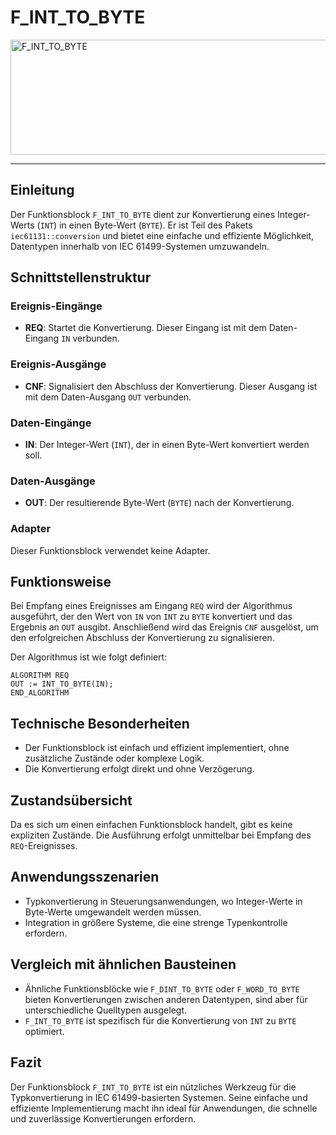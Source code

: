 # F_INT_TO_BYTE

<img width="1222" height="184" alt="F_INT_TO_BYTE" src="https://github.com/user-attachments/assets/abc57835-6182-406b-9b56-87c0a227a94c" />

* * * * * * * * * *
## Einleitung
Der Funktionsblock `F_INT_TO_BYTE` dient zur Konvertierung eines Integer-Werts (`INT`) in einen Byte-Wert (`BYTE`). Er ist Teil des Pakets `iec61131::conversion` und bietet eine einfache und effiziente Möglichkeit, Datentypen innerhalb von IEC 61499-Systemen umzuwandeln.

## Schnittstellenstruktur
### **Ereignis-Eingänge**
- **REQ**: Startet die Konvertierung. Dieser Eingang ist mit dem Daten-Eingang `IN` verbunden.

### **Ereignis-Ausgänge**
- **CNF**: Signalisiert den Abschluss der Konvertierung. Dieser Ausgang ist mit dem Daten-Ausgang `OUT` verbunden.

### **Daten-Eingänge**
- **IN**: Der Integer-Wert (`INT`), der in einen Byte-Wert konvertiert werden soll.

### **Daten-Ausgänge**
- **OUT**: Der resultierende Byte-Wert (`BYTE`) nach der Konvertierung.

### **Adapter**
Dieser Funktionsblock verwendet keine Adapter.

## Funktionsweise
Bei Empfang eines Ereignisses am Eingang `REQ` wird der Algorithmus ausgeführt, der den Wert von `IN` von `INT` zu `BYTE` konvertiert und das Ergebnis an `OUT` ausgibt. Anschließend wird das Ereignis `CNF` ausgelöst, um den erfolgreichen Abschluss der Konvertierung zu signalisieren.

Der Algorithmus ist wie folgt definiert:
```ST
ALGORITHM REQ
OUT := INT_TO_BYTE(IN);
END_ALGORITHM
```

## Technische Besonderheiten
- Der Funktionsblock ist einfach und effizient implementiert, ohne zusätzliche Zustände oder komplexe Logik.
- Die Konvertierung erfolgt direkt und ohne Verzögerung.

## Zustandsübersicht
Da es sich um einen einfachen Funktionsblock handelt, gibt es keine expliziten Zustände. Die Ausführung erfolgt unmittelbar bei Empfang des `REQ`-Ereignisses.

## Anwendungsszenarien
- Typkonvertierung in Steuerungsanwendungen, wo Integer-Werte in Byte-Werte umgewandelt werden müssen.
- Integration in größere Systeme, die eine strenge Typenkontrolle erfordern.

## Vergleich mit ähnlichen Bausteinen
- Ähnliche Funktionsblöcke wie `F_DINT_TO_BYTE` oder `F_WORD_TO_BYTE` bieten Konvertierungen zwischen anderen Datentypen, sind aber für unterschiedliche Quelltypen ausgelegt.
- `F_INT_TO_BYTE` ist spezifisch für die Konvertierung von `INT` zu `BYTE` optimiert.

## Fazit
Der Funktionsblock `F_INT_TO_BYTE` ist ein nützliches Werkzeug für die Typkonvertierung in IEC 61499-basierten Systemen. Seine einfache und effiziente Implementierung macht ihn ideal für Anwendungen, die schnelle und zuverlässige Konvertierungen erfordern.
